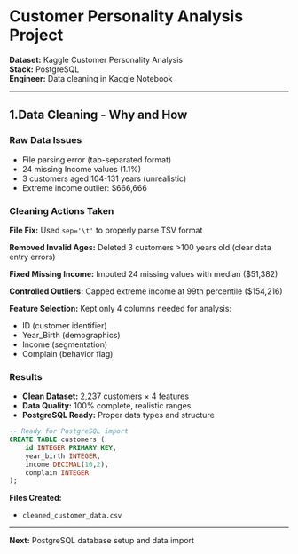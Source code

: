# Customer Personality Analysis Project


**Dataset:** Kaggle Customer Personality Analysis  
**Stack:** PostgreSQL   
**Engineer:** Data cleaning in Kaggle Notebook

---
## 1.Data Cleaning - Why and How

### Raw Data Issues
- File parsing error (tab-separated format)
- 24 missing Income values (1.1%)
- 3 customers aged 104-131 years (unrealistic)
- Extreme income outlier: $666,666

### Cleaning Actions Taken

**File Fix:** Used `sep='\t'` to properly parse TSV format

**Removed Invalid Ages:** Deleted 3 customers >100 years old (clear data entry errors)

**Fixed Missing Income:** Imputed 24 missing values with median ($51,382)

**Controlled Outliers:** Capped extreme income at 99th percentile ($154,216)

**Feature Selection:** Kept only 4 columns needed for analysis:
- ID (customer identifier)
- Year_Birth (demographics) 
- Income (segmentation)
- Complain (behavior flag)

### Results
- **Clean Dataset:** 2,237 customers × 4 features
- **Data Quality:** 100% complete, realistic ranges
- **PostgreSQL Ready:** Proper data types and structure

```sql
-- Ready for PostgreSQL import
CREATE TABLE customers (
    id INTEGER PRIMARY KEY,
    year_birth INTEGER,
    income DECIMAL(10,2), 
    complain INTEGER
);
```

**Files Created:**
- `cleaned_customer_data.csv`

---
**Next:** PostgreSQL database setup and data import
